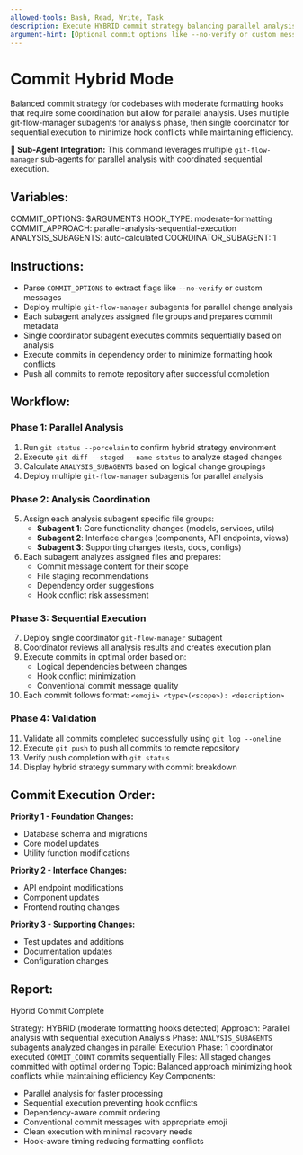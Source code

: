 ```yaml
---
allowed-tools: Bash, Read, Write, Task
description: Execute HYBRID commit strategy balancing parallel analysis with sequential execution
argument-hint: [Optional commit options like --no-verify or custom message]
---
```


# Commit Hybrid Mode

Balanced commit strategy for codebases with moderate formatting hooks that require some coordination but allow for parallel analysis. Uses multiple git-flow-manager subagents for analysis phase, then single coordinator for sequential execution to minimize hook conflicts while maintaining efficiency.

**🤖 Sub-Agent Integration:** This command leverages multiple `git-flow-manager` sub-agents for parallel analysis with coordinated sequential execution.

## Variables:
COMMIT_OPTIONS: $ARGUMENTS
HOOK_TYPE: moderate-formatting
COMMIT_APPROACH: parallel-analysis-sequential-execution
ANALYSIS_SUBAGENTS: auto-calculated
COORDINATOR_SUBAGENT: 1

## Instructions:

- Parse `COMMIT_OPTIONS` to extract flags like `--no-verify` or custom messages
- Deploy multiple `git-flow-manager` subagents for parallel change analysis
- Each subagent analyzes assigned file groups and prepares commit metadata
- Single coordinator subagent executes commits sequentially based on analysis
- Execute commits in dependency order to minimize formatting hook conflicts
- Push all commits to remote repository after successful completion

## Workflow:

### Phase 1: Parallel Analysis
1. Run `git status --porcelain` to confirm hybrid strategy environment
2. Execute `git diff --staged --name-status` to analyze staged changes
3. Calculate `ANALYSIS_SUBAGENTS` based on logical change groupings
4. Deploy multiple `git-flow-manager` subagents for parallel analysis

### Phase 2: Analysis Coordination
5. Assign each analysis subagent specific file groups:
   - **Subagent 1**: Core functionality changes (models, services, utils)
   - **Subagent 2**: Interface changes (components, API endpoints, views)
   - **Subagent 3**: Supporting changes (tests, docs, configs)
6. Each subagent analyzes assigned files and prepares:
   - Commit message content for their scope
   - File staging recommendations
   - Dependency order suggestions
   - Hook conflict risk assessment

### Phase 3: Sequential Execution
7. Deploy single coordinator `git-flow-manager` subagent
8. Coordinator reviews all analysis results and creates execution plan
9. Execute commits in optimal order based on:
   - Logical dependencies between changes
   - Hook conflict minimization
   - Conventional commit message quality
10. Each commit follows format: `<emoji> <type>(<scope>): <description>`

### Phase 4: Validation
11. Validate all commits completed successfully using `git log --oneline`
12. Execute `git push` to push all commits to remote repository
13. Verify push completion with `git status`
14. Display hybrid strategy summary with commit breakdown

## Commit Execution Order:

**Priority 1 - Foundation Changes:**
- Database schema and migrations
- Core model updates
- Utility function modifications

**Priority 2 - Interface Changes:**
- API endpoint modifications
- Component updates
- Frontend routing changes

**Priority 3 - Supporting Changes:**
- Test updates and additions
- Documentation updates
- Configuration changes

## Report:

Hybrid Commit Complete

Strategy: HYBRID (moderate formatting hooks detected)
Approach: Parallel analysis with sequential execution
Analysis Phase: `ANALYSIS_SUBAGENTS` subagents analyzed changes in parallel
Execution Phase: 1 coordinator executed `COMMIT_COUNT` commits sequentially
Files: All staged changes committed with optimal ordering
Topic: Balanced approach minimizing hook conflicts while maintaining efficiency
Key Components:
- Parallel analysis for faster processing
- Sequential execution preventing hook conflicts
- Dependency-aware commit ordering
- Conventional commit messages with appropriate emoji
- Clean execution with minimal recovery needs
- Hook-aware timing reducing formatting conflicts